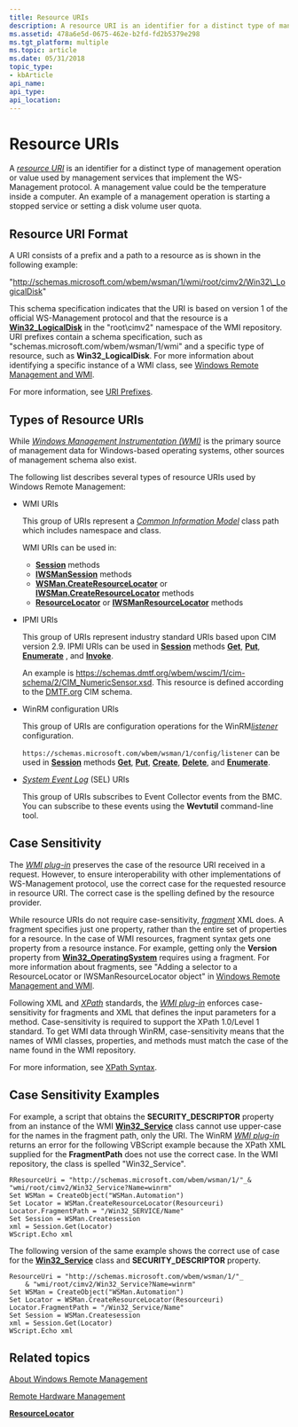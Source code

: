 ```yaml
---
title: Resource URIs
description: A resource URI is an identifier for a distinct type of management operation or value used by management services that implement the WS-Management protocol.
ms.assetid: 478a6e5d-0675-462e-b2fd-fd2b5379e298
ms.tgt_platform: multiple
ms.topic: article
ms.date: 05/31/2018
topic_type: 
- kbArticle
api_name: 
api_type: 
api_location: 
---
```


# Resource URIs

A [*resource URI*](windows-remote-management-glossary.md) is an identifier for a distinct type of management operation or value used by management services that implement the WS-Management protocol. A management value could be the temperature inside a computer. An example of a management operation is starting a stopped service or setting a disk volume user quota.

## Resource URI Format

A URI consists of a prefix and a path to a resource as is shown in the following example:

"http://schemas.microsoft.com/wbem/wsman/1/wmi/root/cimv2/Win32\_LogicalDisk"

This schema specification indicates that the URI is based on version 1 of the official WS-Management protocol and that the resource is a [**Win32\_LogicalDisk**](/windows/desktop/CIMWin32Prov/win32-logicaldisk) in the "root\\cimv2" namespace of the WMI repository. URI prefixes contain a schema specification, such as "schemas.microsoft.com/wbem/wsman/1/wmi" and a specific type of resource, such as **Win32\_LogicalDisk**. For more information about identifying a specific instance of a WMI class, see [Windows Remote Management and WMI](windows-remote-management-and-wmi.md).

For more information, see [URI Prefixes](uri-prefixes.md).

## Types of Resource URIs

While [*Windows Management Instrumentation (WMI)*](windows-remote-management-glossary.md) is the primary source of management data for Windows-based operating systems, other sources of management schema also exist.

The following list describes several types of resource URIs used by Windows Remote Management:

-   WMI URIs

    This group of URIs represent a [*Common Information Model*](/windows/desktop/WmiSdk/gloss-c) class path which includes namespace and class.

    WMI URIs can be used in:

    -   [**Session**](session.md) methods
    -   [**IWSManSession**](/windows/desktop/api/WSManDisp/nn-wsmandisp-iwsmansession) methods
    -   [**WSMan.CreateResourceLocator**](wsman-createresourcelocator.md) or [**IWSMan.CreateResourceLocator**](/windows/desktop/api/WSManDisp/nf-wsmandisp-iwsmanex-createresourcelocator) methods
    -   [**ResourceLocator**](resourcelocator.md) or [**IWSManResourceLocator**](/windows/desktop/api/WSManDisp/nn-wsmandisp-iwsmanresourcelocator) methods

-   IPMI URIs

    This group of URIs represent industry standard URIs based upon CIM version 2.9. IPMI URIs can be used in [**Session**](session.md) methods [**Get**](session-get.md), [**Put**](session-put.md), [**Enumerate**](session-enumerate.md) , and [**Invoke**](session-invoke.md).

    An example is https://schemas.dmtf.org/wbem/wscim/1/cim-schema/2/CIM_NumericSensor.xsd. This resource is defined according to the [DMTF.org](https://www.dmtf.org/home) CIM schema.

-   WinRM configuration URIs

    This group of URIs are configuration operations for the WinRM[*listener*](windows-remote-management-glossary.md) configuration.

    `https://schemas.microsoft.com/wbem/wsman/1/config/listener` can be used in [**Session**](session.md) methods [**Get**](session-get.md), [**Put**](session-put.md), [**Create**](session-create.md), [**Delete**](session-delete.md), and [**Enumerate**](session-enumerate.md).

-   [*System Event Log*](windows-remote-management-glossary.md) (SEL) URIs

    This group of URIs subscribes to Event Collector events from the BMC. You can subscribe to these events using the **Wevtutil** command-line tool.

## Case Sensitivity

The [*WMI plug-in*](windows-remote-management-glossary.md) preserves the case of the resource URI received in a request. However, to ensure interoperability with other implementations of WS-Management protocol, use the correct case for the requested resource in resource URI. The correct case is the spelling defined by the resource provider.

While resource URIs do not require case-sensitivity, [*fragment*](windows-remote-management-glossary.md) XML does. A fragment specifies just one property, rather than the entire set of properties for a resource. In the case of WMI resources, fragment syntax gets one property from a resource instance. For example, getting only the **Version** property from [**Win32\_OperatingSystem**](/windows/desktop/CIMWin32Prov/win32-operatingsystem) requires using a fragment. For more information about fragments, see "Adding a selector to a ResourceLocator or IWSManResourceLocator object" in [Windows Remote Management and WMI](windows-remote-management-and-wmi.md).

Following XML and [*XPath*](windows-remote-management-glossary.md) standards, the [*WMI plug-in*](windows-remote-management-glossary.md) enforces case-sensitivity for fragments and XML that defines the input parameters for a method. Case-sensitivity is required to support the XPath 1.0/Level 1 standard. To get WMI data through WinRM, case-sensitivity means that the names of WMI classes, properties, and methods must match the case of the name found in the WMI repository.

For more information, see [XPath Syntax](/previous-versions/dotnet/netframework-4.0/ms256471(v=vs.100)).

## Case Sensitivity Examples

For example, a script that obtains the **SECURITY\_DESCRIPTOR** property from an instance of the WMI [**Win32\_Service**](/windows/desktop/CIMWin32Prov/win32-service) class cannot use upper-case for the names in the fragment path, only the URI. The WinRM [*WMI plug-in*](windows-remote-management-glossary.md) returns an error for the following VBScript example because the XPath XML supplied for the **FragmentPath** does not use the correct case. In the WMI repository, the class is spelled "Win32\_Service".


```VB
RResourceUri = "http://schemas.microsoft.com/wbem/wsman/1/"_& "wmi/root/cimv2/Win32_Service?Name=winrm"
Set WSMan = CreateObject("WSMan.Automation")
Set Locator = WSMan.CreateResourceLocator(Resourceuri)
Locator.FragmentPath = "/Win32_SERVICE/Name"
Set Session = WSMan.Createsession
xml = Session.Get(Locator)
WScript.Echo xml
```



The following version of the same example shows the correct use of case for the [**Win32\_Service**](/windows/desktop/CIMWin32Prov/win32-service) class and **SECURITY\_DESCRIPTOR** property.


```VB
ResourceUri = "http://schemas.microsoft.com/wbem/wsman/1/"_
    & "wmi/root/cimv2/Win32_Service?Name=winrm"
Set WSMan = CreateObject("WSMan.Automation")
Set Locator = WSMan.CreateResourceLocator(Resourceuri)
Locator.FragmentPath = "/Win32_Service/Name"
Set Session = WSMan.Createsession
xml = Session.Get(Locator)
WScript.Echo xml
```



## Related topics

<dl> <dt>

[About Windows Remote Management](about-windows-remote-management.md)
</dt> <dt>

[Remote Hardware Management](remote-hardware-management.md)
</dt> <dt>

[**ResourceLocator**](resourcelocator.md)
</dt> </dl>

 

 
